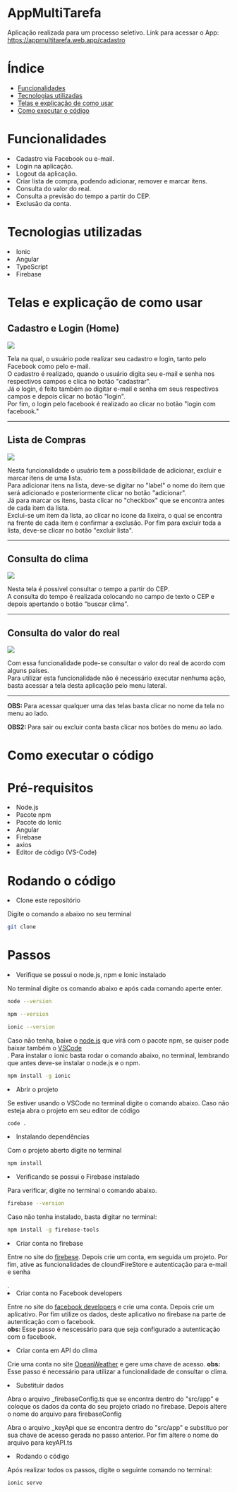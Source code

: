
# AppMultiTarefa
Aplicação realizada para um processo seletivo.
Link para acessar o App: https://appmultitarefa.web.app/cadastro

Índice
=================
<!--ts-->
   * [Funcionalidades](#funcionalidades)
   * [Tecnologias utilizadas](#tecnologias-utilizadas)
   * [Telas e explicação de como usar](#telas-e-explicaçao-de-como-usar)
   * [Como executar o código](#como-executar-o-codigo)
<!--te-->

#  Funcionalidades 
<li> Cadastro via Facebook ou e-mail. </li>
<li> Login na aplicação. </li>
<li> Logout da aplicação. </li>
<li> Criar lista de compra, podendo adicionar, remover e marcar itens. </li>
<li> Consulta do valor do real.</li>
<li> Consulta a previsão do tempo a partir do CEP. </li>
<li> Exclusão da conta.</li>

# Tecnologias utilizadas
<li> Ionic </li>
<li> Angular </li>
<li> TypeScript </li>
<li> Firebase </li>

# Telas e explicação de como usar
<h2> Cadastro e Login (Home)</h2>

<img src="https://github.com/NataliaRamalho/AppMultiTarefa/blob/master/telas/telaHome.png" >



<p> Tela na qual, o usuário pode realizar seu cadastro e login, tanto pelo Facebook como pelo e-mail. <br>
 O cadastro é realizado, quando o usuário digita seu e-mail e senha nos respectivos campos e clica no botão "cadastrar".<br>
 Já o login, é feito também  ao digitar e-mail e senha em seus respectivos campos e depois clicar no botão "login".<br>
 Por fim, o login pelo facebook é realizado ao clicar no botão "login com facebook." </p>

<hr>

<h2> Lista de Compras </h2>
<img src="https://github.com/NataliaRamalho/AppMultiTarefa/blob/master/telas/listaCompras.png">


<p> Nesta funcionalidade o usuário tem a possibilidade de adicionar, excluir e marcar itens de uma lista.<br>
    Para adicionar itens na lista, deve-se digitar no "label" o nome do item que será adicionado e posteriormente clicar no botão "adicionar".<br>
    Já para marcar os itens, basta clicar no "checkbox" que se encontra antes de cada item da lista.<br>
    Exclui-se um item da lista, ao clicar no icone da lixeira, o qual se encontra na frente de cada item e confirmar a exclusão.
    Por fim para excluir toda a lista, deve-se clicar no botão "excluir lista".
</p>

<hr>

<h2> Consulta do clima</h2>
<img src="https://github.com/NataliaRamalho/AppMultiTarefa/blob/master/telas/ConsultaClima.png">
<p> Nesta tela é possível consultar o tempo a partir do CEP.<br>
    A consulta do tempo é realizada colocando no campo de texto o CEP e depois apertando o botão "buscar clima".
</p>

<hr>
<h2> Consulta do valor do real</h2>
<img src="https://github.com/NataliaRamalho/AppMultiTarefa/blob/master/telas/TelaValorReal.png">
<p> Com essa funcionalidade pode-se consultar o valor do real de acordo com alguns países.<br>
  Para utilizar esta funcionalidade não é necessário executar nenhuma ação, basta acessar a tela desta aplicação pelo menu lateral.   
</p>
<hr>
<p><strong> OBS: </strong> Para acessar qualquer uma das telas basta clicar no nome da tela no menu ao lado. </p>
<p><strong> OBS2: </strong> Para sair ou excluir conta basta clicar nos botões do menu ao lado. </p>
  

# Como executar o código  
<h1> Pré-requisitos </h1>
<li> Node.js </li>
<li> Pacote npm </li>
<li> Pacote do Ionic </li>
<li> Angular </li>
<li> Firebase</li>
<li> axios </li>
<li> Editor de código (VS-Code) </li>
<h1> Rodando o código  </h1>
<li>Clone este repositório</li>
  <p>Digite o comando a abaixo no seu terminal </p>
  
 ```sh
git clone
```


<h1> Passos </h1>
<li> Verifique se possui o node.js, npm e Ionic instalado</li>
  <p>No terminal digite os comando abaixo e após cada comando aperte enter.</p>
  
  
  ```sh
node --version

npm --version

ionic --version
```

  <p> Caso não tenha, baixe o <a href="https://nodejs.org/en/">node.js</a> que virá com o pacote npm, se quiser pode baixar também o 
  <a href="https://code.visualstudio.com/"> VSCode </a> <br>. Para instalar o ionic basta rodar o comando abaixo, no terminal, lembrando que antes deve-se instalar o node.js e o npm. </p>
  
  
  
   ```sh
npm install -g ionic
```
  
  
 <li> Abrir o projeto </li>
<p> Se estiver usando o VSCode no terminal digite o comando abaixo. Caso não esteja abra o projeto em seu editor de código </p>


  ```sh
code .
```


<li> Instalando dependências </li>
  <p> Com o projeto aberto digite no terminal</p>
  
   ```sh
npm install
```


<li>Verificando se possui o Firebase instalado</li>
  <p> Para verificar, digite no terminal o comando abaixo.</p>
  
  
  ```sh
firebase --version
```


<p> Caso não tenha instalado, basta digitar no terminal: </p>


```sh
npm install -g firebase-tools
```


<li> Criar conta no firebase </li>
<p> Entre no site do <a href="https://console.firebase.google.com">firebese</a>.
  Depois crie um conta, em seguida um projeto. Por fim, ative as funcionalidades de cloundFireStore e autenticação para e-mail e senha</p>.

<li> Criar conta no Facebook developers</li>
<p>Entre no site do <a href="https://developers.facebook.com/">facebook developers</a> e crie uma conta. Depois crie um aplicativo. Por fim utilize os dados, deste aplicativo no firebase na parte de autenticação com o facebook.<br>
<strong> obs: </strong> Esse passo é nescessário para que seja configurado a autenticação com o facebook.</strong></p>
  
<li> Criar conta em API do clima</li>
<p> Crie uma conta no site <a href="https://openweathermap.org/"> OpeanWeather</a> e gere uma chave de acesso. </b>
<strong> obs: </strong> Esse passo é necessário para utilizar a funcionalidade de consultar o clima.</p>

<li> Substituir dados</li>
<p> Abra o arquivo _firebaseConfig.ts que se encontra dentro do "src/app" e coloque os dados da conta do seu projeto criado no firebase. Depois altere o nome do arquivo para firebaseConfig </p>
<p> Abra o arquivo _keyApi que se encontra dentro do "src/app" e substituo por sua chave de acesso gerada no passo anterior. Por fim  altere o nome do arquivo para keyAPI.ts </p>

<li>Rodando o código</li>
<p> Após realizar todos os passos, digite o seguinte comando no terminal: </p>

```sh
ionic serve
```





  
  
 


  
  
 
